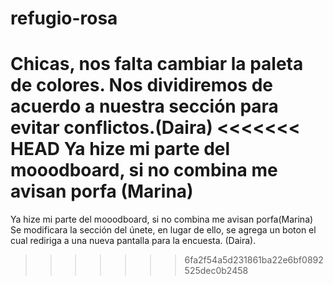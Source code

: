 # refugio-rosa
Chicas, nos falta cambiar la paleta de colores. Nos dividiremos de acuerdo a nuestra sección para evitar conflictos.(Daira)
<<<<<<< HEAD
Ya hize mi parte del mooodboard, si no combina me avisan porfa (Marina)
=======
Ya hize mi parte del mooodboard, si no combina me avisan porfa(Marina)
Se modificara la sección del únete, en lugar de ello, se agrega un boton el cual rediriga a una nueva pantalla para la encuesta. (Daira).  
>>>>>>> 6fa2f54a5d231861ba22e6bf0892525dec0b2458
